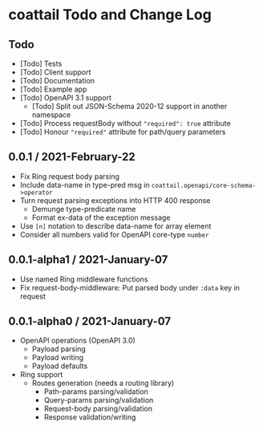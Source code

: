 # coattail Todo and Change Log

## Todo

- [Todo] Tests
- [Todo] Client support
- [Todo] Documentation
- [Todo] Example app
- [Todo] OpenAPI 3.1 support
  - [Todo] Split out JSON-Schema 2020-12 support in another namespace
- [Todo] Process requestBody without `"required": true` attribute
- [Todo] Honour `"required"` attribute for path/query parameters


## 0.0.1 / 2021-February-22

- Fix Ring request body parsing
- Include data-name in type-pred msg in `coattail.openapi/core-schema->operator`
- Turn request parsing exceptions into HTTP 400 response
  - Demunge type-predicate name
  - Format ex-data of the exception message
- Use `[n]` notation to describe data-name for array element
- Consider all numbers valid for OpenAPI core-type `number`


## 0.0.1-alpha1 / 2021-January-07

- Use named Ring middleware functions
- Fix request-body-middleware: Put parsed body under `:data` key in request


## 0.0.1-alpha0 / 2021-January-07

- OpenAPI operations (OpenAPI 3.0)
  - Payload parsing
  - Payload writing
  - Payload defaults
- Ring support
  - Routes generation (needs a routing library)
    - Path-params parsing/validation
    - Query-params parsing/validation
    - Request-body parsing/validation
    - Response validation/writing
